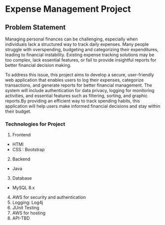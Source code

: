 # Expense Management Project

## Problem Statement
Managing personal finances can be challenging, especially when individuals lack a structured
way to track daily expenses. Many people struggle with overspending, budgeting and categorizing their
expenditures, leading to financial instability. Existing expense tracking solutions may be too complex,
lack essential features, or fail to provide insightful reports for better financial decision making.

To address this issue, this project aims to develop a secure, user-friendly web application that
enables users to log their expenses, categorize transactions, and generate reports for better financial
management. The system will include authentication for data privacy, logging for monitoring activities, 
and essential features such as filtering, sorting, and graphic reports.By providing an efficient way
to track spending habits, this application will help users make informed financial decisions and stay within
their budget.

### Technologies for Project
1. Frontend
- HTMl
- CSS : Bootstrap
2. Backend
- Java
3. Database
- MySQL 8.x
4. AWS for security and authentication
5. Logging: Log4j
6. JUnit Testing
7. AWS for hosting
8. API-TBD
